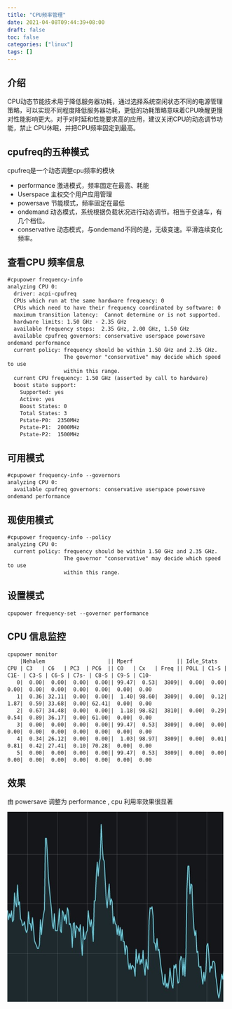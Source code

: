 ```yaml
---
title: "CPU频率管理"
date: 2021-04-08T09:44:39+08:00
draft: false
toc: false
categories: ["linux"]
tags: []
---
```


## 介绍

CPU动态节能技术用于降低服务器功耗，通过选择系统空闲状态不同的电源管理策略，可以实现不同程度降低服务器功耗，更低的功耗策略意味着CPU唤醒更慢对性能影响更大。对于对时延和性能要求高的应用，建议关闭CPU的动态调节功能，禁止 CPU休眠，并把CPU频率固定到最高。


## cpufreq的五种模式

cpufreq是一个动态调整cpu频率的模块


- performance 激进模式，频率固定在最高、耗能
- Userspace 主权交个用户应用管理
- powersave 节能模式，频率固定在最低
- ondemand  动态模式，系统根据负载状况进行动态调节。相当于变速车，有几个档位。
- conservative 动态模式，与ondemand不同的是，无级变速。平滑连续变化频率。

## 查看CPU 频率信息
```
#cpupower frequency-info
analyzing CPU 0:
  driver: acpi-cpufreq
  CPUs which run at the same hardware frequency: 0
  CPUs which need to have their frequency coordinated by software: 0
  maximum transition latency:  Cannot determine or is not supported.
  hardware limits: 1.50 GHz - 2.35 GHz
  available frequency steps:  2.35 GHz, 2.00 GHz, 1.50 GHz
  available cpufreq governors: conservative userspace powersave ondemand performance
  current policy: frequency should be within 1.50 GHz and 2.35 GHz.
                  The governor "conservative" may decide which speed to use
                  within this range.
  current CPU frequency: 1.50 GHz (asserted by call to hardware)
  boost state support:
    Supported: yes
    Active: yes
    Boost States: 0
    Total States: 3
    Pstate-P0:  2350MHz
    Pstate-P1:  2000MHz
    Pstate-P2:  1500MHz
```

## 可用模式
```
#cpupower frequency-info --governors
analyzing CPU 0:
  available cpufreq governors: conservative userspace powersave ondemand performance
```

## 现使用模式

```
#cpupower frequency-info --policy
analyzing CPU 0:
  current policy: frequency should be within 1.50 GHz and 2.35 GHz.
                  The governor "conservative" may decide which speed to use
                  within this range.
```

## 设置模式

```
cpupower frequency-set --governor performance
```

## CPU 信息监控

```
cpupower monitor
    |Nehalem                    || Mperf              || Idle_Stats                                                   
CPU | C3   | C6   | PC3  | PC6  || C0   | Cx   | Freq || POLL | C1-S | C1E- | C3-S | C6-S | C7s- | C8-S | C9-S | C10- 
   0|  0.00|  0.00|  0.00|  0.00|| 99.47|  0.53|  3809||  0.00|  0.00|  0.00|  0.00|  0.00|  0.00|  0.00|  0.00|  0.00
   1|  0.36| 32.11|  0.00|  0.00||  1.40| 98.60|  3809||  0.00|  0.12|  1.87|  0.59| 33.68|  0.00| 62.41|  0.00|  0.00
   2|  0.67| 34.48|  0.00|  0.00||  1.18| 98.82|  3810||  0.00|  0.29|  0.54|  0.89| 36.17|  0.00| 61.00|  0.00|  0.00
   3|  0.00|  0.00|  0.00|  0.00|| 99.47|  0.53|  3809||  0.00|  0.00|  0.00|  0.00|  0.00|  0.00|  0.00|  0.00|  0.00
   4|  0.34| 26.12|  0.00|  0.00||  1.03| 98.97|  3809||  0.00|  0.01|  0.81|  0.42| 27.41|  0.10| 70.28|  0.00|  0.00
   5|  0.00|  0.00|  0.00|  0.00|| 99.47|  0.53|  3809||  0.00|  0.00|  0.00|  0.00|  0.00|  0.00|  0.00|  0.00|  0.00
```

## 效果

由 powersave 调整为 performance , cpu 利用率效果很显著

![image](/images/cpufreset.jpg)
